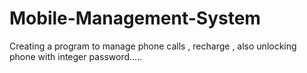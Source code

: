 # Mobile-Management-System
Creating a program to manage phone calls , recharge , also unlocking phone with integer password.....
